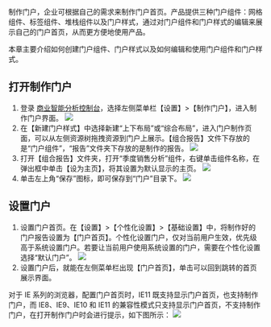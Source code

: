 制作门户，企业可根据自己的需求来制作门户首页。产品提供三种门户组件：网格组件、标签组件、堆栈组件以及门户样式，通过对门户组件和门户样式的编辑来展示自己的门户首页，从而更方便地使用产品。

本章主要介绍如何创建门户组件、门户样式以及如何编辑和使用门户组件和门户样式。

## 打开制作门户
1. 登录 [商业智能分析控制台](https://console.cloud.tencent.com/bi)，选择左侧菜单栏【设置】>【制作门户】，进入制作门户界面。
![](https://main.qcloudimg.com/raw/99e7b90adf9bd91e1247f3ae4cfc98e6.png)
2. 在【新建门户样式】中选择新建“上下布局”或“综合布局”，进入门户制作页面，可以从左侧资源树拖拽资源到门户上展示。【组合报告】文件下存放的是“门户组件”，“报告”文件夹下存放的是制作的报告。
![](https://main.qcloudimg.com/raw/bf76e37f2d28cbf386c02dbb870f1490.png)
3. 打开【组合报告】文件夹，打开“季度销售分析”组件，右键单击组件名称，在弹出框中单击【设为主页】，将其设置为默认显示的主页。
![](https://main.qcloudimg.com/raw/1f42da35918e92a6cd0a46af7dfc2249.png)
4. 单击左上角“保存”图标，即可保存到“门户”目录下。
![](https://main.qcloudimg.com/raw/f8aa83cafeeefdd89a290b2bec40c777.png)

## 设置门户 
1. 设置门户首页。在【设置】>【个性化设置】>【基础设置】中，将制作好的门户报告设置为【门户首页】。个性化设置门户，仅对当前用户生效，优先级高于系统设置门户。若要让当前用户使用系统设置的门户，需要在个性化设置选择“默认门户”。
![](https://main.qcloudimg.com/raw/10a7e3e02cfcd5203ee23eec9a449243.png)
2. 设置门户后，就能在左侧菜单栏出现【门户首页】，单击可以回到跳转的首页展示界面。

对于 IE 系列的浏览器，配置门户首页时，IE11 既支持显示门户首页，也支持制作门户，而 IE8、IE9、IE10 和 IE11 的兼容性模式只支持显示门户首页，不支持制作门户，在打开制作门户时会进行提示，如下图所示：
![](https://main.qcloudimg.com/raw/cb1ad78b8574df3a582a56c6fa0a8d88.png)

